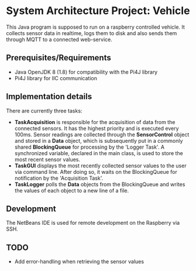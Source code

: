 # System Architecture Project: Vehicle

This Java program is supposed to run on a raspberry controlled vehicle.
It collects sensor data in realtime, logs them to disk and also sends them through MQTT to a connected web-service.

## Prerequisites/Requirements
* Java OpenJDK 8 (1.8) for compatibility with the Pi4J library
* Pi4J library for IIC communication

## Implementation details
There are currently three tasks:
* **TaskAcquisition** is responsible for the acquisition of data from the connected sensors. It has the highest priority and is executed every 100ms. Sensor readings are collected through the **SensorControl** object and stored in a **Data** object, which is subsequently put in a commonly shared **BlockingQueue** for processing by the 'Logger Task'. A synchronized variable, declared in the main class, is used to store the most recent sensor values.  
* **TaskGUI** displays the most recently collected sensor values to the user via command line. After doing so, it waits on the BlockingQueue for notification by the 'Acquisition Task'.
* **TaskLogger** polls the **Data** objects from the BlockingQueue and writes the values of each object to a new line of a file.

## Development
The NetBeans IDE is used for remote development on the Raspberry via SSH.

## TODO
* Add error-handling when retrieving the sensor values



































